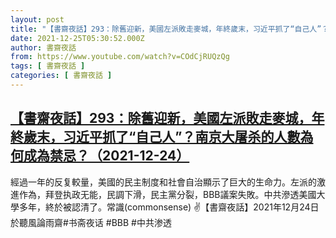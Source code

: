 ```yaml
---
layout: post
title: "【書齋夜話】293：除舊迎新，美國左派敗走麥城，年終歲末，习近平抓了“自己人”？南京大屠杀的人數為何成為禁忌？（2021-12-24）"
date: 2021-12-25T05:30:52.000Z
author: 書齋夜話
from: https://www.youtube.com/watch?v=COdCjRUQzQg
tags: [ 書齋夜話 ]
categories: [ 書齋夜話 ]
---
```

<!--1640410252000-->
[【書齋夜話】293：除舊迎新，美國左派敗走麥城，年終歲末，习近平抓了“自己人”？南京大屠杀的人數為何成為禁忌？（2021-12-24）](https://www.youtube.com/watch?v=COdCjRUQzQg)
------

<div>
經過一年的反复較量，美國的民主制度和社會自治顯示了巨大的生命力。左派的激進作為，拜登执政无能，民調下滑，民主黨分裂，BBB議案失敗。中共滲透美國大學多年，終於被認清了。常識(commonsense) ✌【書齋夜話】2021年12月24日於聽風論雨齋#书斋夜话 #BBB #中共渗透
</div>
